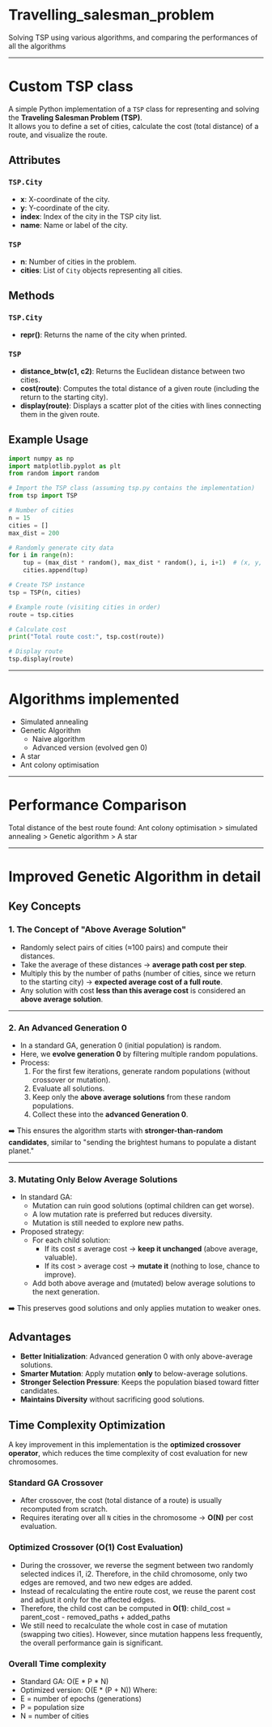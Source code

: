 # Travelling_salesman_problem
Solving TSP using various algorithms, and comparing the performances of all the algorithms

---

# Custom TSP class
A simple Python implementation of a `TSP` class for representing and solving the **Traveling Salesman Problem (TSP)**.  
It allows you to define a set of cities, calculate the cost (total distance) of a route, and visualize the route.

## Attributes

### `TSP.City`
- **x**: X-coordinate of the city.  
- **y**: Y-coordinate of the city.  
- **index**: Index of the city in the TSP city list.  
- **name**: Name or label of the city.  

### `TSP`
- **n**: Number of cities in the problem.  
- **cities**: List of `City` objects representing all cities.
  

## Methods

### `TSP.City`
- **__repr__()**: Returns the name of the city when printed.  

### `TSP`
- **distance_btw(c1, c2)**: Returns the Euclidean distance between two cities.  
- **cost(route)**: Computes the total distance of a given route (including the return to the starting city).  
- **display(route)**: Displays a scatter plot of the cities with lines connecting them in the given route.  


## Example Usage

```python
import numpy as np
import matplotlib.pyplot as plt
from random import random

# Import the TSP class (assuming tsp.py contains the implementation)
from tsp import TSP

# Number of cities
n = 15
cities = []
max_dist = 200

# Randomly generate city data
for i in range(n):
    tup = (max_dist * random(), max_dist * random(), i, i+1)  # (x, y, index, name)
    cities.append(tup)

# Create TSP instance
tsp = TSP(n, cities)

# Example route (visiting cities in order)
route = tsp.cities

# Calculate cost
print("Total route cost:", tsp.cost(route))

# Display route
tsp.display(route)
```

---

# Algorithms implemented
- Simulated annealing
- Genetic Algorithm
   - Naive algorithm
   - Advanced version (evolved gen 0)
- A star
- Ant colony optimisation

---

# Performance Comparison
Total distance of the best route found: Ant colony optimisation > simulated annealing > Genetic algorithm > A star

--- 


# Improved Genetic Algorithm in detail
## Key Concepts

### 1. The Concept of "Above Average Solution"
- Randomly select pairs of cities (≈100 pairs) and compute their distances.  
- Take the average of these distances → **average path cost per step**.  
- Multiply this by the number of paths (number of cities, since we return to the starting city) → **expected average cost of a full route**.  
- Any solution with cost **less than this average cost** is considered an **above average solution**.

---

### 2. An Advanced Generation 0
- In a standard GA, generation 0 (initial population) is random.  
- Here, we **evolve generation 0** by filtering multiple random populations.  
- Process:
  1. For the first few iterations, generate random populations (without crossover or mutation).  
  2. Evaluate all solutions.  
  3. Keep only the **above average solutions** from these random populations.  
  4. Collect these into the **advanced Generation 0**.  

➡️ This ensures the algorithm starts with **stronger-than-random candidates**, similar to "sending the brightest humans to populate a distant planet."

---

### 3. Mutating Only Below Average Solutions
- In standard GA:
  - Mutation can ruin good solutions (optimal children can get worse).  
  - A low mutation rate is preferred but reduces diversity.  
  - Mutation is still needed to explore new paths.  
- Proposed strategy:
  - For each child solution:
    - If its cost ≤ average cost → **keep it unchanged** (above average, valuable).  
    - If its cost > average cost → **mutate it** (nothing to lose, chance to improve).  
  - Add both above average and (mutated) below average solutions to the next generation.  

➡️ This preserves good solutions and only applies mutation to weaker ones.

## Advantages
- **Better Initialization**: Advanced generation 0 with only above-average solutions.  
- **Smarter Mutation**: Apply mutation **only** to below-average solutions.  
- **Stronger Selection Pressure**: Keeps the population biased toward fitter candidates.  
- **Maintains Diversity** without sacrificing good solutions.

## Time Complexity Optimization

A key improvement in this implementation is the **optimized crossover operator**, which reduces the time complexity of cost evaluation for new chromosomes.

### Standard GA Crossover
- After crossover, the cost (total distance of a route) is usually recomputed from scratch.  
- Requires iterating over all `N` cities in the chromosome → **O(N)** per cost evaluation.  

### Optimized Crossover (O(1) Cost Evaluation)
- During the crossover, we reverse the segment between two randomly selected indices i1, i2. Therefore, in the child chromosome, only two edges are removed, and two new edges are added.
- Instead of recalculating the entire route cost, we reuse the parent cost and adjust it only for the affected edges.   
- Therefore, the child cost can be computed in **O(1)**:  child_cost = parent_cost - removed_paths + added_paths
- We still need to recalculate the whole cost in case of mutation (swapping two cities). However, since mutation happens less frequently, the overall performance gain is significant.

### Overall Time complexity
- Standard GA: O(E * P * N)
- Optimized version: O(E * (P + N))
Where:  
- E = number of epochs (generations)  
- P = population size  
- N = number of cities  




